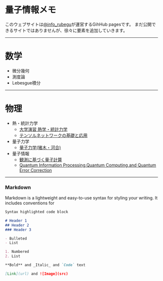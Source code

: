 # 量子情報メモ

このウェブサイトは[@info_rubegu](https://twitter.com/info_rubegu)が運営するGihHub pagesです。
まだ公開できるサイトではありませんが、徐々に要素を追加していきます。

***
# 数学
- 微分幾何
- 測度論
- Lebesgue積分

***
# 物理
- 熱・統計力学
    - [大学演習 熱学・統計力学](https://yuuki-ichimiya.github.io/Thermal_Statistical_Mechanics/978_4785380328)
    - [テンソルネットワークの基礎と応用](https://yuuki-ichimiya.github.io/Thermal_Statistical_Mechanics/978_4781915159)
- 量子力学
    - [量子力学(猪木・河合)](https://yuuki-ichimiya.github.io/Thermal_Statistical_Mechanics/978_4061532090)
- 量子情報
    - [観測に基づく量子計算](https://yuuki-ichimiya.github.io/Thermal_Statistical_Mechanics/978_4339028706)
    - [Quantum Information Processing,Quantum Computing,and Quantum Error Correction](https://yuuki-ichimiya.github.io/Thermal_Statistical_Mechanics/978_0128219829)

***


### Markdown

Markdown is a lightweight and easy-to-use syntax for styling your writing. It includes conventions for

```markdown
Syntax highlighted code block

# Header 1
## Header 2
### Header 3

- Bulleted
- List

1. Numbered
2. List

**Bold** and _Italic_ and `Code` text

[Link](url) and ![Image](src)
```


